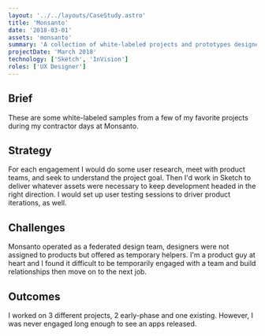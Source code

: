```yaml
---
layout: '../../layouts/CaseStudy.astro'
title: 'Monsanto'
date: '2018-03-01'
assets: 'monsanto'
summary: 'A collection of white-labeled projects and prototypes designed while working as a contractor for Bayer (formerly Monsanto).'
projectDate: 'March 2018'
technology: ['Sketch', 'InVision']
roles: ['UX Designer']
---
```


## Brief

These are some white-labeled samples from a few of my favorite projects during my contractor days at Monsanto.

## Strategy

For each engagement I would do some user research, meet with product teams, and seek to understand the project goal. Then I'd work in Sketch to deliver whatever assets were necessary to keep development headed in the right direction. I would set up user testing sessions to driver product iterations, as well.

## Challenges

Monsanto operated as a federated design team, designers were not assigned to products but offered as temporary helpers. I'm a product guy at heart and I found it difficult to be temporarily engaged with a team and build relationships then move on to the next job.

## Outcomes

I worked on 3 different projects, 2 early-phase and one existing. However, I was never engaged long enough to see an apps released.
